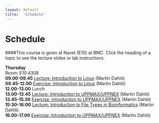 ```yaml
---
layout: default
title:  'Schedule'
---
```


# Schedule

####This course is given at Navet (E10) at BMC. Click the heading of a topic to see the lecture slides or lab instructions.

**Thursday**  
Room: E10:4308  
**09.00-09.45** [Lecture: Introduction to Linux](slides/dahlo-linux.pdf) (Martin Dahlö)  
**09.45-12.00** [Exercise: Introduction to Linux](labs/linux-intro) (Martin Dahlö)  
**12.00-13.00** Lunch  
**13.00-13.45** [Lecture: Introduction to UPPMAX/UPPNEX](slides/dahlo-uppmax.pdf) (Martin Dahlö)  
**13.45-15.30** [Exercise: Introduction to UPPMAX/UPPNEX](labs/uppmax-intro) (Martin Dahlö)  
**15:30-16:00** [Lecture: Introduction to File Types in Bioinformatics](slides/dahlo-filetypes.pdf) (Martin Dahlö)  
**16.00-17.00** [Exercise: Introduction to UPPMAX/UPPNEX](labs/filetypes) (Martin Dahlö)  

